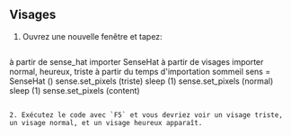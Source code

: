 ## Visages

1. Ouvrez une nouvelle fenêtre et tapez:
    
    ```python
à partir de sense_hat importer SenseHat à partir de visages importer normal, heureux, triste à partir du temps d'importation sommeil sens = SenseHat () sense.set_pixels (triste) sleep (1) sense.set_pixels (normal) sleep (1) sense.set_pixels (content)
```

2. Exécutez le code avec `F5` et vous devriez voir un visage triste, un visage normal, et un visage heureux apparaît.